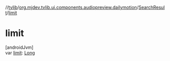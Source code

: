 //[tvlib](../../../index.md)/[org.mjdev.tvlib.ui.components.audiopreview.dailymotion](../index.md)/[SearchResult](index.md)/[limit](limit.md)

# limit

[androidJvm]\
var [limit](limit.md): [Long](https://kotlinlang.org/api/latest/jvm/stdlib/kotlin/-long/index.html)
